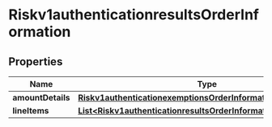 
# Riskv1authenticationresultsOrderInformation

## Properties
Name | Type | Description | Notes
------------ | ------------- | ------------- | -------------
**amountDetails** | [**Riskv1authenticationexemptionsOrderInformationAmountDetails**](Riskv1authenticationexemptionsOrderInformationAmountDetails.md) |  |  [optional]
**lineItems** | [**List&lt;Riskv1authenticationresultsOrderInformationLineItems&gt;**](Riskv1authenticationresultsOrderInformationLineItems.md) |  |  [optional]



